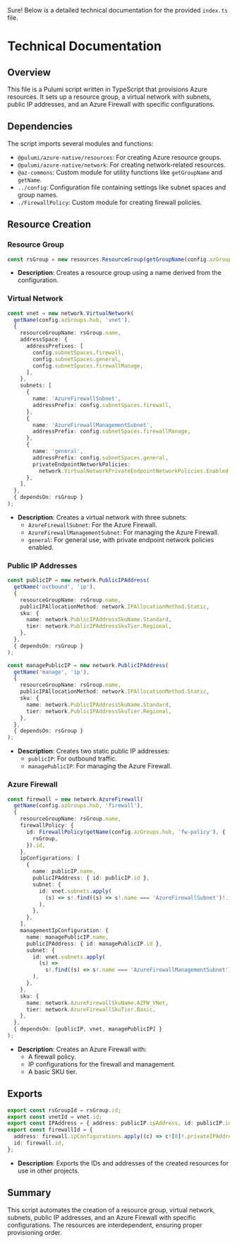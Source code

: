 Sure! Below is a detailed technical documentation for the provided `index.ts` file.

# Technical Documentation

## Overview

This file is a Pulumi script written in TypeScript that provisions Azure resources. It sets up a resource group, a virtual network with subnets, public IP addresses, and an Azure Firewall with specific configurations.

## Dependencies

The script imports several modules and functions:

- `@pulumi/azure-native/resources`: For creating Azure resource groups.
- `@pulumi/azure-native/network`: For creating network-related resources.
- `@az-commons`: Custom module for utility functions like `getGroupName` and `getName`.
- `../config`: Configuration file containing settings like subnet spaces and group names.
- `./FirewallPolicy`: Custom module for creating firewall policies.

## Resource Creation

### Resource Group

```typescript
const rsGroup = new resources.ResourceGroup(getGroupName(config.azGroups.hub));
```

- **Description**: Creates a resource group using a name derived from the configuration.

### Virtual Network

```typescript
const vnet = new network.VirtualNetwork(
  getName(config.azGroups.hub, 'vnet'),
  {
    resourceGroupName: rsGroup.name,
    addressSpace: {
      addressPrefixes: [
        config.subnetSpaces.firewall,
        config.subnetSpaces.general,
        config.subnetSpaces.firewallManage,
      ],
    },
    subnets: [
      {
        name: 'AzureFirewallSubnet',
        addressPrefix: config.subnetSpaces.firewall,
      },
      {
        name: 'AzureFirewallManagementSubnet',
        addressPrefix: config.subnetSpaces.firewallManage,
      },
      {
        name: 'general',
        addressPrefix: config.subnetSpaces.general,
        privateEndpointNetworkPolicies:
          network.VirtualNetworkPrivateEndpointNetworkPolicies.Enabled,
      },
    ],
  },
  { dependsOn: rsGroup }
);
```

- **Description**: Creates a virtual network with three subnets:
  - `AzureFirewallSubnet`: For the Azure Firewall.
  - `AzureFirewallManagementSubnet`: For managing the Azure Firewall.
  - `general`: For general use, with private endpoint network policies enabled.

### Public IP Addresses

```typescript
const publicIP = new network.PublicIPAddress(
  getName('outbound', 'ip'),
  {
    resourceGroupName: rsGroup.name,
    publicIPAllocationMethod: network.IPAllocationMethod.Static,
    sku: {
      name: network.PublicIPAddressSkuName.Standard,
      tier: network.PublicIPAddressSkuTier.Regional,
    },
  },
  { dependsOn: rsGroup }
);

const managePublicIP = new network.PublicIPAddress(
  getName('manage', 'ip'),
  {
    resourceGroupName: rsGroup.name,
    publicIPAllocationMethod: network.IPAllocationMethod.Static,
    sku: {
      name: network.PublicIPAddressSkuName.Standard,
      tier: network.PublicIPAddressSkuTier.Regional,
    },
  },
  { dependsOn: rsGroup }
);
```

- **Description**: Creates two static public IP addresses:
  - `publicIP`: For outbound traffic.
  - `managePublicIP`: For managing the Azure Firewall.

### Azure Firewall

```typescript
const firewall = new network.AzureFirewall(
  getName(config.azGroups.hub, 'firewall'),
  {
    resourceGroupName: rsGroup.name,
    firewallPolicy: {
      id: FirewallPolicy(getName(config.azGroups.hub, 'fw-policy'), {
        rsGroup,
      }).id,
    },
    ipConfigurations: [
      {
        name: publicIP.name,
        publicIPAddress: { id: publicIP.id },
        subnet: {
          id: vnet.subnets.apply(
            (s) => s!.find((s) => s!.name === 'AzureFirewallSubnet')!.id!
          ),
        },
      },
    ],
    managementIpConfiguration: {
      name: managePublicIP.name,
      publicIPAddress: { id: managePublicIP.id },
      subnet: {
        id: vnet.subnets.apply(
          (s) =>
            s!.find((s) => s!.name === 'AzureFirewallManagementSubnet')!.id!
        ),
      },
    },
    sku: {
      name: network.AzureFirewallSkuName.AZFW_VNet,
      tier: network.AzureFirewallSkuTier.Basic,
    },
  },
  { dependsOn: [publicIP, vnet, managePublicIP] }
);
```

- **Description**: Creates an Azure Firewall with:
  - A firewall policy.
  - IP configurations for the firewall and management.
  - A basic SKU tier.

## Exports

```typescript
export const rsGroupId = rsGroup.id;
export const vnetId = vnet.id;
export const IPAddress = { address: publicIP.ipAddress, id: publicIP.id };
export const firewallId = {
  address: firewall.ipConfigurations.apply((c) => c![0]!.privateIPAddress!),
  id: firewall.id,
};
```

- **Description**: Exports the IDs and addresses of the created resources for use in other projects.

## Summary

This script automates the creation of a resource group, virtual network, subnets, public IP addresses, and an Azure Firewall with specific configurations. The resources are interdependent, ensuring proper provisioning order.
